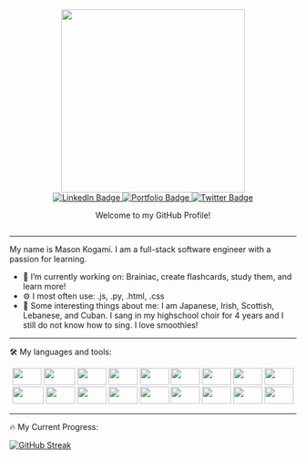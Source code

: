 <base target="_blank">

<div id="header" align="center">
  <img src="https://camo.githubusercontent.com/5ddf73ad3a205111cf8c686f687fc216c2946a75005718c8da5b837ad9de78c9/68747470733a2f2f7468756d62732e6766796361742e636f6d2f4576696c4e657874446576696c666973682d736d616c6c2e676966" width="322"/>
</div>

<div id="badges" align='center'>
  <a href="https://www.linkedin.com/in/masonkogami/" target="_blank">
    <img src="https://img.shields.io/badge/LinkedIn-blue?style=for-the-badge&logo=linkedin&logoColor=white" alt="LinkedIn Badge"/>
  </a>
  <a href="https://masonkogami.github.io/" target="_blank">
    <img src="https://img.shields.io/badge/-Portfolio-red?style=for-the-badge" alt="Portfolio Badge"/>
  </a>
  <a href="https://twitter.com/masonkogami" target="_blank">
    <img src="https://img.shields.io/badge/Twitter-blue?style=for-the-badge&logo=twitter&logoColor=white" alt="Twitter Badge"/>
  </a>
</div>

<div id='paragraph' align='center'>
  <p>Welcome to my GitHub Profile!</p>
</div>

<div align='center'>
  <img src="https://komarev.com/ghpvc/?username=MasonKogami&style=flat-square&color=blue" alt=""/>
</div>

---

<div>
  <p>My name is Mason Kogami. I am a full-stack software engineer with a passion for learning.</p> 
</div>

- 🔭 I’m currently working on: Brainiac, create flashcards, study them, and learn more!
- ⚙️ I most often use: .js, .py, .html, .css
- 🤔 Some interesting things about me: I am Japanese, Irish, Scottish, Lebanese, and Cuban. I sang in my highschool choir for 4 years and I still do not know how to sing. I love smoothies!

--- 

:hammer_and_wrench: My languages and tools:
<div align='center'>
  <img src="https://cdn.jsdelivr.net/gh/devicons/devicon/icons/javascript/javascript-original.svg" height='30' width='51'/>
  <img src="https://cdn.jsdelivr.net/gh/devicons/devicon/icons/typescript/typescript-original.svg" height='30' width='55'/>
  <img src="https://cdn.jsdelivr.net/gh/devicons/devicon/icons/python/python-original.svg" height='30' width='51'/>
  <img src="https://cdn.jsdelivr.net/gh/devicons/devicon/icons/react/react-original.svg" height='30' width='51'/>
  <img src="https://cdn.jsdelivr.net/gh/devicons/devicon/icons/redux/redux-original.svg" height='30' width='51'/>
  <img src="https://cdn.jsdelivr.net/gh/devicons/devicon/icons/postgresql/postgresql-original.svg" height='30' width='51'/>
  <img src="https://cdn.jsdelivr.net/gh/devicons/devicon/icons/sequelize/sequelize-original.svg" height='30' width='51'/>
  <img src="https://cdn.jsdelivr.net/gh/devicons/devicon/icons/html5/html5-original.svg" height='30' width='51'/>
  <img src="https://cdn.jsdelivr.net/gh/devicons/devicon/icons/css3/css3-original.svg" height='30' width='51'/>
  <img src="https://cdn.jsdelivr.net/gh/devicons/devicon/icons/docker/docker-original.svg" height='30' width='55'/>
  <img src="https://cdn.jsdelivr.net/gh/devicons/devicon/icons/amazonwebservices/amazonwebservices-original.svg" height='30' width='51'/>
  <img src="https://cdn.jsdelivr.net/gh/devicons/devicon/icons/nodejs/nodejs-original.svg" height='30' width='51'/>
  <img src="https://cdn.jsdelivr.net/gh/devicons/devicon/icons/npm/npm-original-wordmark.svg" height='30' width='51'/>
  <img src="https://cdn.jsdelivr.net/gh/devicons/devicon/icons/heroku/heroku-original.svg" height='30' width='51'/>
  <img src="https://cdn.jsdelivr.net/gh/devicons/devicon/icons/linux/linux-original.svg" height='30' width='51'/>
  <img src="https://cdn.jsdelivr.net/gh/devicons/devicon/icons/storybook/storybook-original.svg" height='30' width='51'/>
  <img src="https://cdn.jsdelivr.net/gh/devicons/devicon/icons/ubuntu/ubuntu-plain.svg" height='30' width='51'/>
  <img src="https://cdn.jsdelivr.net/gh/devicons/devicon/icons/vscode/vscode-original.svg" height='30' width='51'/>
</div>

---

:fire: My Current Progress:

[![GitHub Streak](http://github-readme-streak-stats.herokuapp.com?user=MasonKogami&theme=dark&background=000000)](https://git.io/streak-stats)
<!--
**MasonKogami/MasonKogami** is a ✨ _special_ ✨ repository because its `README.md` (this file) appears on your GitHub profile.
My name is Mason Kogami. I am a junior full-stack software engineer 
Here are some ideas to get you started:

- 🔭 I’m currently working on ...
- 🌱 I’m currently learning ...
- 👯 I’m looking to collaborate on ...
- 🤔 I’m looking for help with ...
- 💬 Ask me about ...
- 📫 How to reach me: ...
- 😄 Pronouns: ...
- ⚡ Fun fact: ...
-->
